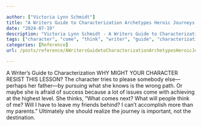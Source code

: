 ```yaml
---

author: ["Victoria Lynn Schmidt"]
title: "A Writers Guide to Characterization Archetypes Heroic Journeys and Other Elements of Dynamic Character Development - part0018_split_003.html"
date: "2024-07-19"
description: "Victoria Lynn Schmidt - A Writers Guide to Characterization Archetypes Heroic Journeys and Other Elements of Dynamic Character Development"
tags: ["character", "come", "think", "writer", "guide", "characterization", "might", "resist", "lesson", "try", "please", "somebody", "pursuing", "know", "wrong", "path", "maybe", "afraid", "success", "lot", "issue", "achieving", "highest", "level", "next"]
categories: [Reference]
url: /posts/reference/AWritersGuidetoCharacterizationArchetypesHeroicJourneysandOtherElementsofDynamicCharacterDevelopment-part0018split003html

---
```



A Writer’s Guide to Characterization
WHY MIGHT YOUR CHARACTER RESIST THIS LESSON?
The character tries to please somebody else—perhaps her father—by pursuing what she knows is the wrong path. Or maybe she is afraid of success because a lot of issues come with achieving at the highest level. She thinks, “What comes next? What will people think of me? Will I have to leave my friends behind? I can’t accomplish more than my parents.” Ultimately she should realize the journey is important, not the destination.
